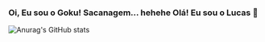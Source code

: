 ### Oi, Eu sou o Goku! Sacanagem... hehehe Olá! Eu sou o Lucas 👋

![Anurag's GitHub stats](https://github-readme-stats.vercel.app/api?username=lpiresdev&show_icons=true&theme=highcontrast)

<!--
**lpiresdev/lpiresdev** is a ✨ _special_ ✨ repository because its `README.md` (this file) appears on your GitHub profile.

Here are some ideas to get you started:

- 🔭 I’m currently working on ...
- 🌱 I’m currently learning ...
- 👯 I’m looking to collaborate on ...
- 🤔 I’m looking for help with ...
- 💬 Ask me about ...
- 📫 How to reach me: ...
- 😄 Pronouns: ...
- ⚡ Fun fact: ...
-->
